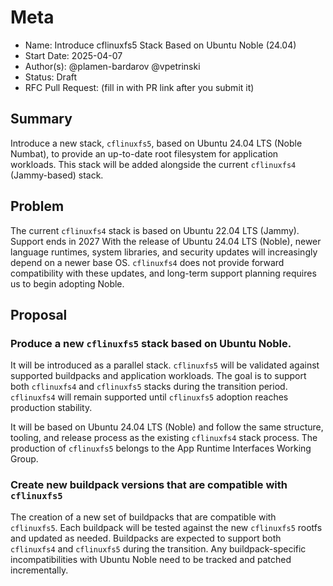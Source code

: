 # Meta
[meta]: #meta
- Name: Introduce cflinuxfs5 Stack Based on Ubuntu Noble (24.04)
- Start Date: 2025-04-07
- Author(s): @plamen-bardarov @vpetrinski
- Status: Draft
- RFC Pull Request: (fill in with PR link after you submit it)

## Summary

Introduce a new stack, `cflinuxfs5`, based on Ubuntu 24.04 LTS (Noble Numbat), to provide an up-to-date root filesystem for application workloads.
This stack will be added alongside the current `cflinuxfs4` (Jammy-based) stack.

## Problem

The current `cflinuxfs4` stack is based on Ubuntu 22.04 LTS (Jammy). Support ends in 2027
With the release of Ubuntu 24.04 LTS (Noble), newer language runtimes, system libraries, and security updates will increasingly depend on a newer base OS.
`cflinuxfs4` does not provide forward compatibility with these updates, and long-term support planning requires us to begin adopting Noble.

## Proposal

### Produce a new `cflinuxfs5` stack based on Ubuntu Noble.
It will be introduced as a parallel stack. `cflinuxfs5` will be validated against supported buildpacks and application workloads.
The goal is to support both `cflinuxfs4` and `cflinuxfs5` stacks during the transition period.
`cflinuxfs4` will remain supported until `cflinuxfs5` adoption reaches production stability.

It will be based on Ubuntu 24.04 LTS (Noble) and follow the same structure, tooling, and release process as the existing `cflinuxfs4` stack process. The production of `cflinuxfs5` belongs to the App Runtime Interfaces Working Group.

### Create new buildpack versions that are compatible with `cflinuxfs5`
The creation of a new set of buildpacks that are compatible with `cflinuxfs5`. Each buildpack will be tested against the new `cflinuxfs5` rootfs and updated as needed.
Buildpacks are expected to support both `cflinuxfs4` and `cflinuxfs5` during the transition.
Any buildpack-specific incompatibilities with Ubuntu Noble need to be tracked and patched incrementally.
 
